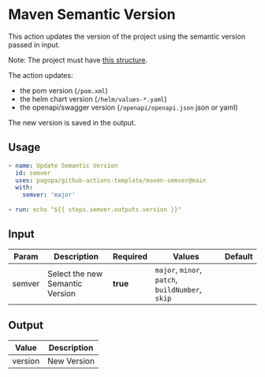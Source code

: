 # Maven Semantic Version
This action updates the version of the project using the semantic version passed in input. 

Note: The project must have [this structure](https://github.com/pagopa/template-java-spring-microservice).

The action updates:
- the pom version (`/pom.xml`)
- the helm chart version (`/helm/values-*.yaml`)
- the openapi/swagger version (`/openapi/openapi.json` json or yaml)

The new version is saved in the output.

## Usage

``` yaml
- name: Update Semantic Version
  id: semver
  uses: pagopa/github-actions-template/maven-semver@main
  with:
    semver: 'major'
      
- run: echo "${{ steps.semver.outputs.version }}"
```

## Input

| Param  | Description                     | Required | Values                                           | Default |
|--------|---------------------------------|----------|--------------------------------------------------|---------|
| semver | Select the new Semantic Version | **true** | `major`, `minor`, `patch`, `buildNumber`, `skip` |         |

## Output
| Value   | Description |
|---------|-------------|
| version | New Version |
